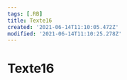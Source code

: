 ```yaml
---
tags: [.RB]
title: Texte16
created: '2021-06-14T11:10:05.472Z'
modified: '2021-06-14T11:10:25.278Z'
---
```


# Texte16

